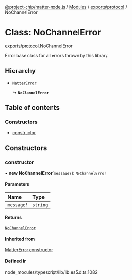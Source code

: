 [@project-chip/matter-node.js](../README.md) / [Modules](../modules.md) / [exports/protocol](../modules/exports_protocol.md) / NoChannelError

# Class: NoChannelError

[exports/protocol](../modules/exports_protocol.md).NoChannelError

Error base class for all errors thrown by this library.

## Hierarchy

- [`MatterError`](exports_common.MatterError.md)

  ↳ **`NoChannelError`**

## Table of contents

### Constructors

- [constructor](exports_protocol.NoChannelError.md#constructor)

## Constructors

### constructor

• **new NoChannelError**(`message?`): [`NoChannelError`](exports_protocol.NoChannelError.md)

#### Parameters

| Name | Type |
| :------ | :------ |
| `message?` | `string` |

#### Returns

[`NoChannelError`](exports_protocol.NoChannelError.md)

#### Inherited from

[MatterError](exports_common.MatterError.md).[constructor](exports_common.MatterError.md#constructor)

#### Defined in

node_modules/typescript/lib/lib.es5.d.ts:1082

